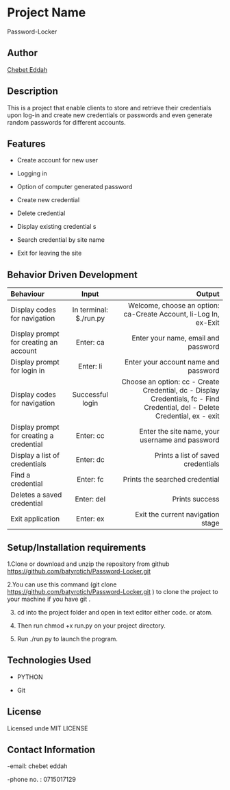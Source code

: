 
# Project Name

Password-Locker

## Author

[Chebet Eddah](https://batyrotich.github.com)

## Description

This is a project that enable clients to store and retrieve their credentials upon log-in and create new credentials or passwords and even generate random passwords for different accounts.

## Features

 - Create account for new user

 - Logging in

 - Option of computer generated password

 - Create new credential

 - Delete credential

 - Display existing credential
 s
 - Search credential by site name

 - Exit for leaving the site

## Behavior Driven Development

| Behaviour | Input | Output |
| :---------------- | :---------------: | ------------------: |
| Display codes for navigation | In terminal: $./run.py | Welcome, choose an option: ca-Create Account, li-Log In, ex-Exit |
| Display prompt for creating an account | Enter: ca | Enter your name, email and password |
| Display prompt for login in | Enter: li | Enter your account name and password |
| Display codes for navigation | Successful login | Choose an option: cc - Create Credential, dc - Display Credentials, fc - Find Credential,  del - Delete Credential, ex - exit |
| Display prompt for creating a credential | Enter: cc | Enter the site name, your username and password |
| Display a list of credentials | Enter: dc | Prints a list of saved credentials |
| Find a credential | Enter: fc | Prints the searched credential |
| Deletes a saved credential | Enter: del | Prints success |
| Exit application | Enter: ex | Exit the current navigation stage |

## Setup/Installation requirements

 1.Clone or download and unzip the repository from github https://github.com/batyrotich/Password-Locker.git

2.You can use this command (git clone https://github.com/batyrotich/Password-Locker.git ) to clone the project to your   machine if you have git .

3. cd into the project folder and open in text editor either code. or atom.

4. Then run chmod +x run.py on your project directory.

5. Run ./run.py to launch the program.


## Technologies Used

 - PYTHON

 - Git

 ## License
 Licensed unde MIT LICENSE

## Contact Information

 -email: chebet eddah

 -phone no. : 0715017129